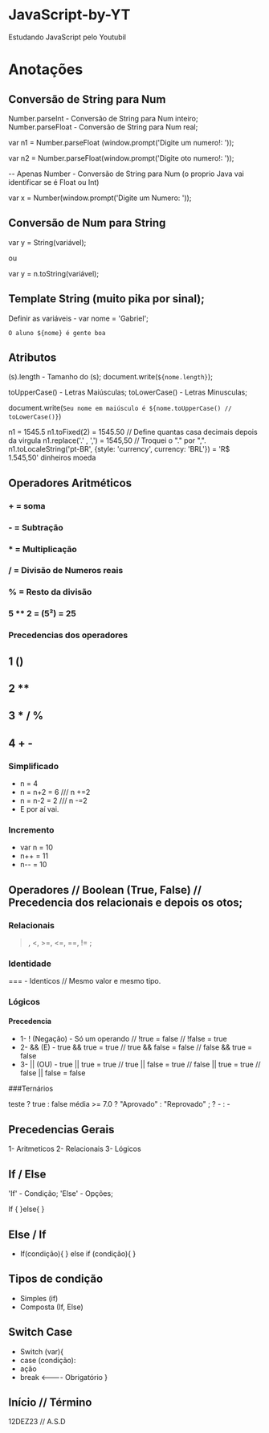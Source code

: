 # JavaScript-by-YT
Estudando JavaScript pelo Youtubil



# Anotações

## Conversão de String para Num
Number.parseInt - Conversão de String para Num inteiro;
Number.parseFloat - Conversão de String para Num real;

var n1 = Number.parseFloat (window.prompt('Digite um numero!: '));

var n2 = Number.parseFloat(window.prompt('Digite oto numero!: '));

-- Apenas Number - Conversão de String para Num (o proprio Java vai identificar se é Float ou Int)

var x = Number(window.prompt('Digite um Numero: '));

## Conversão de Num para String

var y = String(variável);

ou

var y = n.toString(variável);


## Template String (muito pika por sinal);

Definir as variáveis - var nome = 'Gabriel';

`O aluno ${nome} é gente boa`

## Atributos
(s).length - Tamanho do (s);
document.write(`${nome.length}`);

toUpperCase() - Letras Maiúsculas;
toLowerCase() - Letras Minusculas;

document.write(`Seu nome em maiúsculo é ${nome.toUpperCase() // toLowerCase()}`)

n1 = 1545.5
n1.toFixed(2) = 1545.50 // Define quantas casa decimais depois da virgula
n1.replace('.' , ',') = 1545,50 // Troquei o "." por ",".
n1.toLocaleString('pt-BR', {style: 'currency', currency: 'BRL'}) = 'R$ 1.545,50'
                                    dinheiros             moeda


## Operadores Aritméticos

### + = soma
### - = Subtração
### * = Multiplicação
### / = Divisão de Numeros reais
### % = Resto da divisão
### 5 ** 2 = (5²) = 25

### Precedencias dos operadores

## 1  ()
## 2  **
## 3  * / %
## 4  + -

### Simplificado

- n = 4
- n = n+2 = 6 /// n +=2
- n = n-2 = 2 /// n -=2
- E por aí vai.

### Incremento

- var n = 10
- n++ = 11
- n-- = 10


## Operadores // Boolean (True, False) // Precedencia dos relacionais e depois os otos;
### Relacionais
 >, <, >=, <=, ==, != ;

### Identidade

=== - Identicos // Mesmo valor e mesmo tipo.

### Lógicos
#### Precedencia
- 1- ! (Negação) - Só um operando // !true = false // !false = true <br>
- 2- && (E) - true && true = true // true && false = false // false && true = false <br>
- 3- || (OU) - true || true = true // true || false = true // false || true = true // false || false = false <br>

###Ternários

teste ? true : false
média >= 7.0 ? "Aprovado" : "Reprovado" ;
? - 
: - 


## Precedencias Gerais
1- Aritmeticos
2- Relacionais
3- Lógicos

## If / Else
'If' - Condição;
'Else' - Opções;

If {
}else{
}

## Else / If
- If(condição){
} else if (condição){
}

## Tipos de condição ##
- Simples (if)
- Composta (If, Else)

## Switch Case
- Switch (var){
-   case (condição):
-   ação
-   break <---- Obrigatório
}


## Início // Término
12DEZ23  // A.S.D
